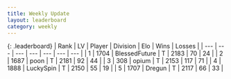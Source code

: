 ```yaml
---
title: Weekly Update
layout: leaderboard
category: weekly
---
```


{: .leaderboard}
| Rank | LV | Player | Division | Elo | Wins | Losses |
| --- | --- | --- | --- | --- | --- | --- |
| <span data-change="4">1</span> | 1704 | <span title="ID: 692745">BlessedFuture</span> | T | <span data-change="154">2183</span> | <span data-change="69">70</span> | <span data-change="24">24</span> |
| <span data-change="1">2</span> | 1687 | <span title="ID: 540690">poon</span> | T | <span data-change="148">2181</span> | <span data-change="75">92</span> | <span data-change="36">44</span> |
| <span data-change="-">3</span> | 308 | <span title="ID: 750033">opium</span> | T | <span data-change="-">2153</span> | <span data-change="-">117</span> | <span data-change="-">71</span> |
| <span data-change="88">4</span> | 1888 | <span title="ID: 498412">LuckySpin</span> | T | <span data-change="328">2150</span> | <span data-change="53">55</span> | <span data-change="13">19</span> |
| <span data-change="6">5</span> | 1707 | <span title="ID: 337810">Dregun</span> | T | <span data-change="141">2117</span> | <span data-change="52">66</span> | <span data-change="21">33</span> |